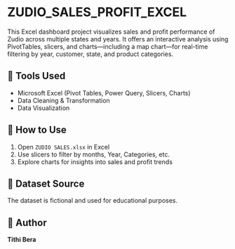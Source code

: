 # ZUDIO_SALES_PROFIT_EXCEL
This Excel dashboard project visualizes sales and profit performance of Zudio across multiple states and years. It offers an interactive analysis using PivotTables, slicers, and charts—including a map chart—for real-time filtering by year, customer, state, and product categories.


## 🧰 Tools Used

- Microsoft Excel (Pivot Tables, Power Query, Slicers, Charts)
- Data Cleaning & Transformation
- Data Visualization

## 🚀 How to Use

1. Open `ZUDIO SALES.xlsx` in Excel
2. Use slicers to filter by months, Year, Categories, etc.
3. Explore charts for insights into sales and profit trends

## 📎 Dataset Source

The dataset is fictional and used for educational purposes.

## 📌 Author

**Tithi Bera**  
